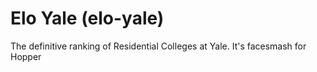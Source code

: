 # Elo Yale (elo-yale)

The definitive ranking of Residential Colleges at Yale. It's facesmash for Hopper